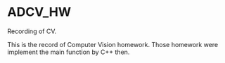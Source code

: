 # ADCV_HW

Recording of CV.

This is the record of Computer Vision homework. 
Those homework were implement the main function by C++ then.
